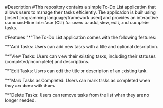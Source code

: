 #Description
#This repository contains a simple To-Do List application that allows users to manage their tasks efficiently. The application is built using [insert programming language/framework used] and provides an interactive command-line interface (CLI) for users to add, view, edit, and complete tasks.




#Features 
"*"The To-Do List application comes with the following features:

 "*"Add Tasks: Users can add new tasks with a title and optional description.

 "*"View Tasks: Users can view their existing tasks, including their statuses (completed/incomplete) and descriptions.

"*"Edit Tasks: Users can edit the title or description of an existing task.

 "*"Mark Tasks as Completed: Users can mark tasks as completed when they are done with them.

"*"Delete Tasks: Users can remove tasks from the list when they are no longer needed.
